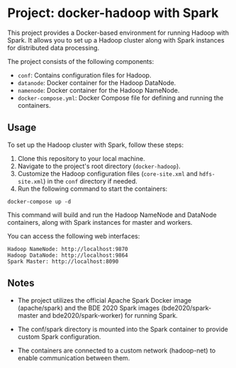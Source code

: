 # Project: docker-hadoop with Spark

This project provides a Docker-based environment for running Hadoop with Spark. It allows you to set up a Hadoop cluster along with Spark instances for distributed data processing.

The project consists of the following components:

- `conf`: Contains configuration files for Hadoop.
- `datanode`: Docker container for the Hadoop DataNode.
- `namenode`: Docker container for the Hadoop NameNode.
- `docker-compose.yml`: Docker Compose file for defining and running the containers.

## Usage

To set up the Hadoop cluster with Spark, follow these steps:

1. Clone this repository to your local machine.
2. Navigate to the project's root directory (`docker-hadoop`).
3. Customize the Hadoop configuration files (`core-site.xml` and `hdfs-site.xml`) in the `conf` directory if needed.
5. Run the following command to start the containers:

```
docker-compose up -d
```

This command will build and run the Hadoop NameNode and DataNode containers, along with Spark instances for master and workers.

You can access the following web interfaces:
```
Hadoop NameNode: http://localhost:9870
Hadoop DataNode: http://localhost:9864
Spark Master: http://localhost:8090
```

## Notes

* The project utilizes the official Apache Spark Docker image (apache/spark) and the BDE 2020 Spark images (bde2020/spark-master and bde2020/spark-worker) for running Spark.

* The conf/spark directory is mounted into the Spark container to provide custom Spark configuration.

* The containers are connected to a custom network (hadoop-net) to enable communication between them.
